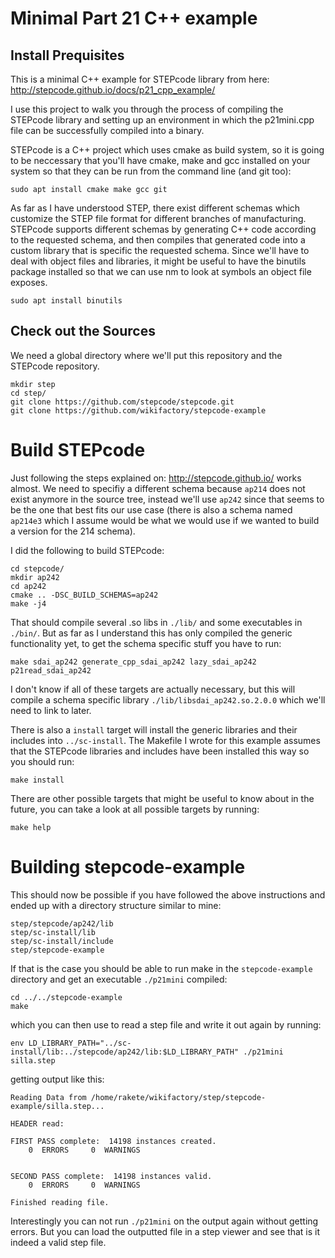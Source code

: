 # Minimal Part 21 C++ example

## Install Prequisites

This is a minimal C++ example for STEPcode library from here: http://stepcode.github.io/docs/p21_cpp_example/

I use this project to walk you through the process of compiling the STEPcode library and setting up an environment in which the p21mini.cpp file can be successfully compiled into a binary.

STEPcode is a C++ project which uses cmake as build system, so it is going to be neccessary that you'll have cmake, make and gcc installed on your system so that they can be run from the command line (and git too):

    sudo apt install cmake make gcc git

As far as I have understood STEP, there exist different schemas which customize the STEP file format for different branches of manufacturing. STEPcode supports different schemas by generating C++ code according to the requested schema, and then compiles that generated code into a custom library that is specific the requested schema. Since we'll have to deal with object files and libraries, it might be useful to have the binutils package installed so that we can use nm to look at symbols an object file exposes.

    sudo apt install binutils

## Check out the Sources

We need a global directory where we'll put this repository and the STEPcode repository.

    mkdir step
    cd step/
    git clone https://github.com/stepcode/stepcode.git
    git clone https://github.com/wikifactory/stepcode-example

# Build STEPcode

Just following the steps explained on: http://stepcode.github.io/ works almost. We need to specifiy a different schema because `ap214` does not exist anymore in the source tree, instead we'll use `ap242` since that seems to be the one that best fits our use case (there is also a schema named `ap214e3` which I assume would be what we would use if we wanted to build a version for the 214 schema).

I did the following to build STEPcode:

    cd stepcode/
    mkdir ap242
    cd ap242
    cmake .. -DSC_BUILD_SCHEMAS=ap242
    make -j4

That should compile several .so libs in `./lib/` and some executables in `./bin/`. But as far as I understand this has only compiled the generic functionality yet, to get the schema specific stuff you have to run:

    make sdai_ap242 generate_cpp_sdai_ap242 lazy_sdai_ap242 p21read_sdai_ap242

I don't know if all of these targets are actually necessary, but this will compile a schema specific library `./lib/libsdai_ap242.so.2.0.0` which we'll need to link to later.

There is also a `install` target will install the generic libraries and their includes into `../sc-install`. The Makefile I wrote for this example assumes that the STEPcode libraries and includes have been installed this way so you should run:

    make install

There are other possible targets that might be useful to know about in the future, you can take a look at all possible targets by running:

    make help

# Building stepcode-example

This should now be possible if you have followed the above instructions and ended up with a directory structure similar to mine:

    step/stepcode/ap242/lib
    step/sc-install/lib
    step/sc-install/include
    step/stepcode-example

If that is the case you should be able to run make in the `stepcode-example` directory and get an executable `./p21mini` compiled:

    cd ../../stepcode-example
    make

which you can then use to read a step file and write it out again by running:

    env LD_LIBRARY_PATH="../sc-install/lib:../stepcode/ap242/lib:$LD_LIBRARY_PATH" ./p21mini silla.step

getting output like this:

    Reading Data from /home/rakete/wikifactory/step/stepcode-example/silla.step...

    HEADER read:

    FIRST PASS complete:  14198 instances created.
        0  ERRORS	  0  WARNINGS


    SECOND PASS complete:  14198 instances valid.
        0  ERRORS	  0  WARNINGS

    Finished reading file.

Interestingly you can not run `./p21mini` on the output again without getting errors. But you can load the outputted file in a step viewer and see that is it indeed a valid step file.
